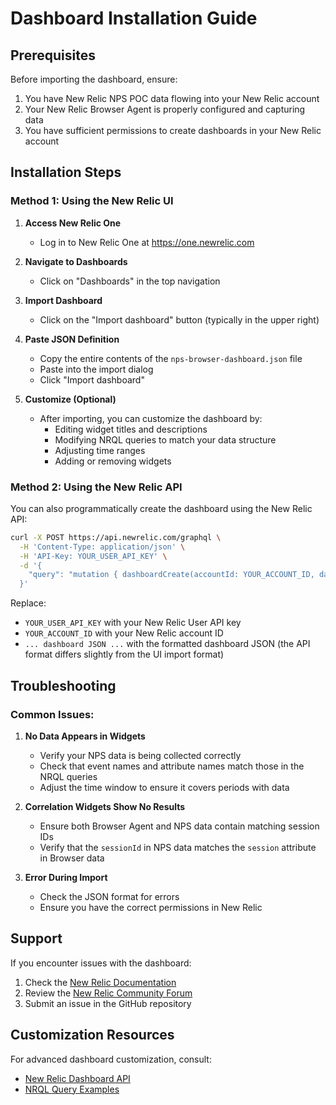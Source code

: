 # Dashboard Installation Guide

## Prerequisites

Before importing the dashboard, ensure:

1. You have New Relic NPS POC data flowing into your New Relic account
2. Your New Relic Browser Agent is properly configured and capturing data
3. You have sufficient permissions to create dashboards in your New Relic account

## Installation Steps

### Method 1: Using the New Relic UI

1. **Access New Relic One**
   - Log in to New Relic One at https://one.newrelic.com
   
2. **Navigate to Dashboards**
   - Click on "Dashboards" in the top navigation

3. **Import Dashboard**
   - Click on the "Import dashboard" button (typically in the upper right)

4. **Paste JSON Definition**
   - Copy the entire contents of the `nps-browser-dashboard.json` file
   - Paste into the import dialog
   - Click "Import dashboard"

5. **Customize (Optional)**
   - After importing, you can customize the dashboard by:
     - Editing widget titles and descriptions
     - Modifying NRQL queries to match your data structure
     - Adjusting time ranges
     - Adding or removing widgets

### Method 2: Using the New Relic API

You can also programmatically create the dashboard using the New Relic API:

```bash
curl -X POST https://api.newrelic.com/graphql \
  -H 'Content-Type: application/json' \
  -H 'API-Key: YOUR_USER_API_KEY' \
  -d '{
    "query": "mutation { dashboardCreate(accountId: YOUR_ACCOUNT_ID, dashboard: { ... dashboard JSON ... }) { entityResult { guid name } errors { description } } }"
  }'
```

Replace:
- `YOUR_USER_API_KEY` with your New Relic User API key
- `YOUR_ACCOUNT_ID` with your New Relic account ID
- `... dashboard JSON ...` with the formatted dashboard JSON (the API format differs slightly from the UI import format)

## Troubleshooting

### Common Issues:

1. **No Data Appears in Widgets**
   - Verify your NPS data is being collected correctly
   - Check that event names and attribute names match those in the NRQL queries
   - Adjust the time window to ensure it covers periods with data

2. **Correlation Widgets Show No Results**
   - Ensure both Browser Agent and NPS data contain matching session IDs
   - Verify that the `sessionId` in NPS data matches the `session` attribute in Browser data

3. **Error During Import**
   - Check the JSON format for errors
   - Ensure you have the correct permissions in New Relic

## Support

If you encounter issues with the dashboard:

1. Check the [New Relic Documentation](https://docs.newrelic.com/)
2. Review the [New Relic Community Forum](https://discuss.newrelic.com/)
3. Submit an issue in the GitHub repository

## Customization Resources

For advanced dashboard customization, consult:

- [New Relic Dashboard API](https://docs.newrelic.com/docs/apis/nerdgraph/examples/nerdgraph-dashboards-api-tutorials/)
- [NRQL Query Examples](https://docs.newrelic.com/docs/query-your-data/nrql-new-relic-query-language/nrql-query-examples/nrql-examples-advanced-techniques/)